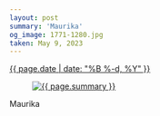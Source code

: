 ```yaml
---
layout: post
summary: 'Maurika'
og_image: 1771-1280.jpg
taken: May 9, 2023
---
```


<div class="post">
 <time>
  <a href="/1771">
   {{ page.date | date: "%B %-d, %Y" }}
  </a>
 </time>
 <a href="/1771">
  <figure data-taken="5/9/2023">
   <img alt="{{ page.summary }}" sizes="(min-width: 700px) 50vw, calc(100vw - 2rem)" src="{{ site.assets_url }}/1771-640.jpg" srcset="{{ site.assets_url }}/1771-320.jpg 320w, {{ site.assets_url }}/1771-640.jpg 640w, {{ site.assets_url }}/1771-960.jpg 960w, {{ site.assets_url }}/1771-1280.jpg 1280w"/>
  </figure>
 </a>
 <span>
  Maurika
 </span>
</div>
